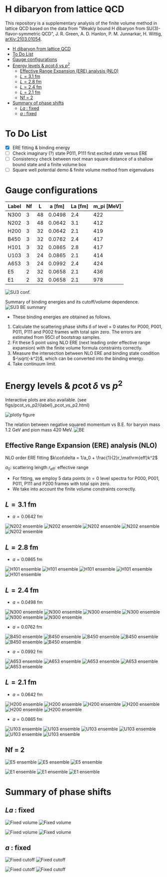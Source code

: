 # H dibaryon from lattice QCD

This repository is a supplementary analysis of the finite volume method in lattice QCD
based on the data from "Weakly bound H dibaryon from SU(3)-flavor-symmetric QCD", 
J. R. Green, A. D. Hanlon, P. M. Junnarkar, H. Wittig,  [arXiv:2103.01054](https://arxiv.org/abs/2103.01054).

- [H dibaryon from lattice QCD](#h-dibaryon-from-lattice-qcd)
- [To Do List](#to-do-list)
- [Gauge configurations](#gauge-configurations)
- [Energy levels & $p\cot\delta$ vs $p^2$](#energy-levels--pcotdelta-vs-p2)
  - [Effective Range Expansion (ERE) analysis (NLO)](#effective-range-expansion-ere-analysis-nlo)
  - [$L = 3.1$ fm](#l--31-fm)
  - [$L = 2.8$ fm](#l--28-fm)
  - [$L = 2.4$ fm](#l--24-fm)
  - [$L = 2.1$ fm](#l--21-fm)
  - [Nf = 2](#nf--2)
- [Summary of phase shifts](#summary-of-phase-shifts)
  - [$La$ : fixed](#la--fixed)
  - [$a$ : fixed](#a--fixed)

# To Do List
- [X] ERE fitting & binding energy
- [ ] Check imaginary (?) state P011, P111 first excited state versus ERE
- [ ] Consistency check between root mean square distance of a shallow bound state and a finite volume box
- [ ] Square well potential demo & finite volume method from eigenvalues

# Gauge configurations

|Label | Nf | L | a [fm] | La [fm] |  m_pi [MeV] |
|------|----|---|--------|---------|-------------|
| N300 | 3  | 48| 0.0498 | 2.4     | 422         |
| N202 | 3  | 48| 0.0642 | 3.1     | 412         |
| H200 | 3  | 32| 0.0642 | 2.1     | 419         |
| B450 | 3  | 32| 0.0762 | 2.4     | 417         |
| H101 | 3  | 32| 0.0865 | 2.8     | 417         |
| U103 | 3  | 24| 0.0865 | 2.1     | 414         |
| A653 | 3  | 24| 0.0992 | 2.4     | 424         |
| E5   | 2  | 32| 0.0658 | 2.1     | 436         |
| E1   | 2  | 32| 0.0658 | 2.1     | 978         |

![SU3 conf.](figs/SU3_ensembles.png)

Summary of binding energies and its cutoff/volume dependence.
![SU3 BE summary](figs/BE_summary_Nf3.png)

* These binding energies are obtained as follows.

1. Calculate the scattering phase shifts $\delta$ of level = 0 states for P000, P001, P011, P111 and P002 frames with total spin zero. The errors are estimated from 95CI of bootstrap samples.
2. Fit these 5 point using NLO ERE (next leading order effective range expansion) with the finite volume formula constraints correctly.
3. Measure the intersection between NLO ERE and binding state condition $-\sqrt{-k^2}$, which can be converted into the binding energy.
4. Take continuum limit.

# Energy levels & $p\cot\delta$ vs $p^2$

Interactive plots are also available.
(see figs/pcot_vs_p2/{label}_pcot_vs_p2.html)

![plotly figure](figs/pcot_vs_p2/plotly_pcot_vs_p2_sample.png)

The relation between negative squared momentum vs B.E.
for baryon mass 1.2 GeV and pion mass 420 MeV.
![BE](figs/../notebook/BE_vs_p_square.png)

## Effective Range Expansion (ERE) analysis (NLO)

NLO order ERE fitting
$k\cot\delta = 1/a_0 + \frac{1}{2}r_\mathrm{eff}k^2$

$a_0$: scattering length
$r_\mathrm{eff}$: effective range

* For fitting, we employ 5 data points ($n = 0$ level spectra 
for P000, P001, P011, P111 and P200 frames with total spin zero.
* We take into account the finite volume constraints correctly.

## $L = 3.1$ fm
* $a = 0.0642$ fm

![N202 ensemble](figs/energy_levels/N202_spin_zero.png)
![N202 ensemble](figs/pcot_vs_p2/N202_pcot_vs_p2.png)
![N202 ensemble](figs/pcot_vs_p2/N202_pcot_vs_p2_neg.png)
![N202 ensemble](figs/ERE/N202_ERE_parameter.png)
![N202 ensemble](figs/ERE/N202_pcot_vs_p2_ERE_fit.png)

## $L = 2.8$ fm
* $a = 0.0865$ fm

![H101 ensemble](figs/energy_levels/H101_spin_zero.png)
![H101 ensemble](figs/pcot_vs_p2/H101_pcot_vs_p2.png)
![H101 ensemble](figs/pcot_vs_p2/H101_pcot_vs_p2_neg.png)
![H101 ensemble](figs/ERE/H101_ERE_parameter.png)
![H101 ensemble](figs/ERE/H101_pcot_vs_p2_ERE_fit.png)

## $L = 2.4$ fm
* $a = 0.0498$ fm

![N300 ensemble](figs/energy_levels/N300_spin_zero.png)
![N300 ensemble](figs/pcot_vs_p2/N300_pcot_vs_p2.png)
![N300 ensemble](figs/pcot_vs_p2/N300_pcot_vs_p2_neg.png)
![N300 ensemble](figs/ERE/N300_ERE_parameter.png)
![N300 ensemble](figs/ERE/N300_pcot_vs_p2_ERE_fit.png)
![N300 ensemble](figs/ERE/N300_pcot_vs_p2_ERE_fit_neg.png)

* $a = 0.0762$ fm

![B450 ensemble](figs/energy_levels/B450_spin_zero.png)
![B450 ensemble](figs/pcot_vs_p2/B450_pcot_vs_p2.png)
![B450 ensemble](figs/pcot_vs_p2/B450_pcot_vs_p2_neg.png)
![B450 ensemble](figs/ERE/B450_ERE_parameter.png)
![B450 ensemble](figs/ERE/B450_pcot_vs_p2_ERE_fit.png)
![B450 ensemble](figs/ERE/B450_pcot_vs_p2_ERE_fit_neg.png)

* $a = 0.0992$ fm

![A653 ensemble](figs/energy_levels/A653_spin_zero.png)
![A653 ensemble](figs/pcot_vs_p2/A653_pcot_vs_p2.png)
![A653 ensemble](figs/pcot_vs_p2/A653_pcot_vs_p2_neg.png)
![A653 ensemble](figs/ERE/A653_ERE_parameter.png)
![A653 ensemble](figs/ERE/A653_pcot_vs_p2_ERE_fit.png)

## $L = 2.1$ fm
* $a = 0.0642$ fm

![H200 ensemble](figs/energy_levels/H200_spin_zero.png)
![H200 ensemble](figs/pcot_vs_p2/H200_pcot_vs_p2.png)
![H200 ensemble](figs/pcot_vs_p2/H200_pcot_vs_p2_neg.png)
![H200 ensemble](figs/ERE/H200_ERE_parameter.png)
![H200 ensemble](figs/ERE/H200_pcot_vs_p2_ERE_fit.png)
![H200 ensemble](figs/ERE/H200_pcot_vs_p2_ERE_fit_neg.png)

* $a = 0.0865$ fm

![U103 ensemble](figs/energy_levels/U103_spin_zero.png)
![U103 ensemble](figs/pcot_vs_p2/U103_pcot_vs_p2.png)
![U103 ensemble](figs/pcot_vs_p2/U103_pcot_vs_p2_neg.png)
![U103 ensemble](figs/ERE/U103_ERE_parameter.png)
![U103 ensemble](figs/ERE/U103_pcot_vs_p2_ERE_fit.png)
![U103 ensemble](figs/ERE/U103_pcot_vs_p2_ERE_fit_neg.png)

## Nf = 2

![E5 ensemble](figs/energy_levels/E5_spin_zero.png)
![E5 ensemble](figs/pcot_vs_p2/E5_pcot_vs_p2.png)
![E5 ensemble](figs/pcot_vs_p2/E5_pcot_vs_p2_neg.png)

![E1 ensemble](figs/energy_levels/E1_spin_zero.png)
![E1 ensemble](figs/pcot_vs_p2/E1_pcot_vs_p2.png)
![E1 ensemble](figs/pcot_vs_p2/E1_pcot_vs_p2_neg.png)


# Summary of phase shifts

## $La$ : fixed
![Fixed volume](figs/pcot_vs_p2/pcot_vs_p2_La_2_2fm.png)
![Fixed volume](figs/pcot_vs_p2/pcot_vs_p2_La_2_2fm_neg.png)

![Fixed volume](figs/pcot_vs_p2/pcot_vs_p2_La_2_4fm.png)
![Fixed volume](figs/pcot_vs_p2/pcot_vs_p2_La_2_4fm_neg.png)

## $a$ : fixed
![Fixed cutoff](figs/pcot_vs_p2/pcot_vs_p2_lat_spacing_00642fm.png)
![Fixed cutoff](figs/pcot_vs_p2/pcot_vs_p2_lat_spacing_00642fm_neg.png)

![Fixed cutoff](figs/pcot_vs_p2/pcot_vs_p2_lat_spacing_00865fm.png)
![Fixed cutoff](figs/pcot_vs_p2/pcot_vs_p2_lat_spacing_00865fm_neg.png)
